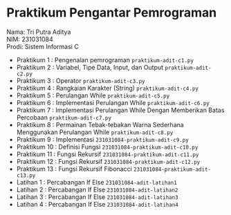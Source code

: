 # Praktikum Pengantar Pemrograman
<div> Nama: Tri Putra Aditya </div>
<div> NIM: 231031084 </div>
<div> Prodi: Sistem Informasi C </div>

* Praktikum 1 : Pengenalan pemrograman `praktikum-adit-c1.py`
* Praktikum 2 : Variabel, Tipe Data, Input, dan Output `praktikum-adit-c2.py`
* Praktikum 3 : Operator `praktikum-adit-c3.py`
* Praktikum 4 : Rangkaian Karakter (String) `praktikum-adit-c4.py`
* Praktikum 5 : Perulangan While `praktikum-adit-c5.py`
* Praktikum 6 : Implementasi Perulangan While `praktikum-adit-c6.py`
* Praktikum 7 : Implementasi Perulangan While Dengan Memberikan Batas Percobaan `praktikum-adit-c7.py`
* Praktikum 8 : Permainan Tebak-tebakan Warna Sederhana Menggunakan Perulangan While `praktikum-adit-c8.py`
* Praktikum 9 : Implementasi `231031084-praktikum-adit-c9.py`
* Praktikum 10 : Definisi Fungsi `231031084-praktikum-adit-c10.py`
* Praktikum 11 : Fungsi Rekursif `231031084-praktikum-adit-c11.py`
* Praktikum 12 : Fungsi Rekursif `231031084-praktikum-adit-c12.py`
* Praktikum 13 : Fungsi Rekursif Fibonacci `231031084-praktikum-adit-c13.py`
* Latihan 1 : Percabangan If Else `231031084-adit-latihan1`
* Latihan 2 : Percabangan If Else `231031084-adit-latihan2`
* Latihan 3 : Percabangan If Else `231031084-adit-latihan3`
* Latihan 4 : Percabangan If Else `231031084-adit-latihan4`




